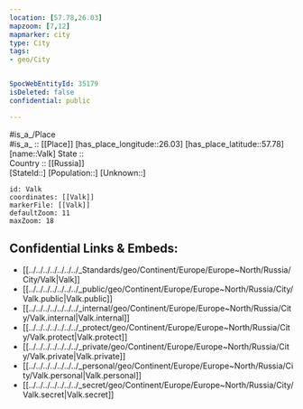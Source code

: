 ```yaml
---
location: [57.78,26.03] 
mapzoom: [7,12] 
mapmarker: city 
type: City
tags:
- geo/City


SpocWebEntityId: 35179
isDeleted: false
confidential: public

---
```

#is_a_/Place  
#is_a_ :: [[Place]] 
[has_place_longitude::26.03] 
[has_place_latitude::57.78] 
[name::Valk] 
State ::  
Country :: [[Russia]]  
[StateId::] 
[Population::] 
[Unknown::] 


```leaflet
id: Valk
coordinates: [[Valk]] 
markerFile: [[Valk]] 
defaultZoom: 11 
maxZoom: 18
```


## Confidential Links & Embeds: 
- [[../../../../../../../_Standards/geo/Continent/Europe/Europe~North/Russia/City/Valk|Valk]] 
- [[../../../../../../../_public/geo/Continent/Europe/Europe~North/Russia/City/Valk.public|Valk.public]] 
- [[../../../../../../../_internal/geo/Continent/Europe/Europe~North/Russia/City/Valk.internal|Valk.internal]] 
- [[../../../../../../../_protect/geo/Continent/Europe/Europe~North/Russia/City/Valk.protect|Valk.protect]] 
- [[../../../../../../../_private/geo/Continent/Europe/Europe~North/Russia/City/Valk.private|Valk.private]] 
- [[../../../../../../../_personal/geo/Continent/Europe/Europe~North/Russia/City/Valk.personal|Valk.personal]] 
- [[../../../../../../../_secret/geo/Continent/Europe/Europe~North/Russia/City/Valk.secret|Valk.secret]] 
